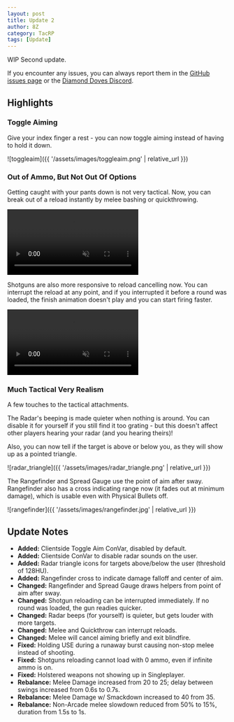```yaml
---
layout: post
title: Update 2
author: 8Z
category: TacRP
tags: [Update]
---
```


WIP Second update.

If you encounter any issues, you can always report them in the [GitHub issues page](https://github.com/HaodongMo/tacrp/issues) or the [Diamond Doves Discord](https://discord.gg/gaHXusZ).

## Highlights

### Toggle Aiming
Give your index finger a rest - you can now toggle aiming instead of having to hold it down.

![toggleaim]({{ '/assets/images/toggleaim.png' | relative_url }})

### Out of Ammo, But Not Out Of Options
Getting caught with your pants down is not very tactical. Now, you can break out of a reload instantly by melee bashing or quickthrowing.

<video muted src="{{ '/assets/videos/reloadcancel.mp4' | relative_url }}" controls="controls" style="max-width: 100%;"></video>

Shotguns are also more responsive to reload cancelling now. You can interrupt the reload at any point, and if you interrupted it before a round was loaded, the finish animation doesn't play and you can start firing faster.

<video muted src="{{ '/assets/videos/reloadcancel2.mp4' | relative_url }}" controls="controls" style="max-width: 100%;"></video>

### Much Tactical Very Realism
A few touches to the tactical attachments.

The Radar's beeping is made quieter when nothing is around. You can disable it for yourself if you still find it too grating - but this doesn't affect other players hearing your radar (and you hearing theirs)!

Also, you can now tell if the target is above or below you, as they will show up as a pointed triangle.

![radar_triangle]({{ '/assets/images/radar_triangle.png' | relative_url }})

The Rangefinder and Spread Gauge use the point of aim after sway. Rangefinder also has a cross indicating range now (it fades out at minimum damage), which is usable even with Physical Bullets off.

![rangefinder]({{ '/assets/images/rangefinder.jpg' | relative_url }})

## Update Notes

- **Added:** Clientside Toggle Aim ConVar, disabled by default.
- **Added:** Clientside ConVar to disable radar sounds on the user.
- **Added:** Radar triangle icons for targets above/below the user (threshold of 128HU).
- **Added:** Rangefinder cross to indicate damage falloff and center of aim.
- **Changed:** Rangefinder and Spread Gauge draws helpers from point of aim after sway.
- **Changed:** Shotgun reloading can be interrupted immediately. If no round was loaded, the gun readies quicker.
- **Changed:** Radar beeps (for yourself) is quieter, but gets louder with more targets.
- **Changed:** Melee and Quickthrow can interrupt reloads.
- **Changed:** Melee will cancel aiming briefly and exit blindfire.
- **Fixed:** Holding USE during a runaway burst causing non-stop melee instead of shooting.
- **Fixed:** Shotguns reloading cannot load with 0 ammo, even if infinite ammo is on.
- **Fixed:** Holstered weapons not showing up in Singleplayer.
- **Rebalance:** Melee Damage increased from 20 to 25; delay between swings increased from 0.6s to 0.7s.
- **Rebalance:** Melee Damage w/ Smackdown increased to 40 from 35.
- **Rebalance:** Non-Arcade melee slowdown reduced from 50% to 15%, duration from 1.5s to 1s.